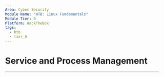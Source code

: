 ```yaml
---
Area: Cyber Security
Module Name: "HTB: Linux Fundamentals"
Module Tier: 0
Platform: HackTheBox
tags:
  - htb
  - tier_0
---
```

# Service and Process Management
---
